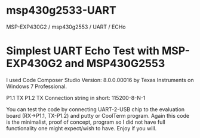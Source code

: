 # msp430g2533-UART
MSP-EXP430G2 / msp430g2553 / UART / ECHo

# Simplest UART Echo Test with MSP-EXP430G2 and MSP430G2553
I used Code Composer Studio Version: 8.0.0.00016 by Texas Instruments on Windows 7 Professional. 

P1.1 TX
P1.2 TX
Connection string in short: 115200-8-N-1

You can test the code by connecting UART-2-USB chip to the evaluation board (RX->P1.1, TX-P1.2) and putty or CoolTerm program. Again this code is the minimalist, proof of concept, program so I did not have full functionality one might expect/wish to have. Enjoy if you will.
